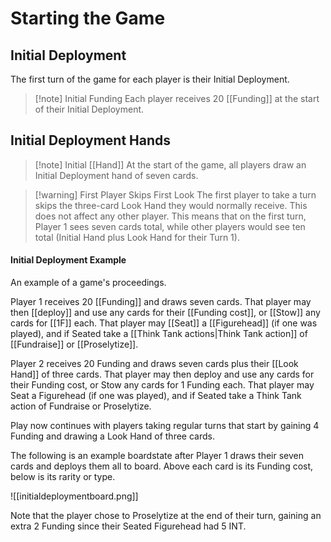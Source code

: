 # Starting the Game

## Initial Deployment

The first turn of the game for each player is their Initial Deployment.

> [!note] Initial Funding
> Each player receives 20 [[Funding]] at the start of their Initial Deployment.

## Initial Deployment Hands

> [!note] Initial [[Hand]]
> At the start of the game, all players draw an Initial Deployment hand of seven cards.

> [!warning] First Player Skips First Look
> The first player to take a turn skips the three-card Look Hand they would normally receive. This does not affect any other player. This means that on the first turn, Player 1 sees seven cards total, while other players would see ten total (Initial Hand plus Look Hand for their Turn 1).




#### Initial Deployment Example

An example of a game's proceedings.

Player 1 receives 20 [[Funding]] and draws seven cards.
That player may then [[deploy]] and use any cards for their [[Funding cost]], or [[Stow]] any cards for [[1F]] each. That player may [[Seat]] a [[Figurehead]] (if one was played), and if Seated take a [[Think Tank actions|Think Tank action]] of [[Fundraise]] or [[Proselytize]].

Player 2 receives 20 Funding and draws seven cards plus their [[Look Hand]] of three cards.
That player may then deploy and use any cards for their Funding cost, or Stow any cards for 1 Funding each. That player may Seat a Figurehead (if one was played), and if Seated take a Think Tank action of Fundraise or Proselytize. 

Play now continues with players taking regular turns that start by gaining 4 Funding and drawing a Look Hand of three cards. 

The following is an example boardstate after Player 1 draws their seven cards and deploys them all to board. Above each card is its Funding cost, below is its rarity or type. 

![[initialdeploymentboard.png]]

Note that the player chose to Proselytize at the end of their turn, gaining an extra 2 Funding since their Seated Figurehead had 5 INT.


